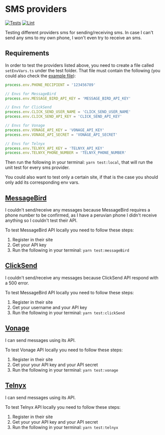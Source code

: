 # SMS providers

[![Tests](https://github.com/AnthonyLzq/test-sms-providers/actions/workflows/test.yml/badge.svg)](https://github.com/AnthonyLzq/test-sms-providers/actions/workflows/test.yml)
[![Lint](https://github.com/AnthonyLzq/test-sms-providers/actions/workflows/lint.yml/badge.svg)](https://github.com/AnthonyLzq/test-sms-providers/actions/workflows/lint.yml)

Testing different providers sms for sending/receiving sms. In case I can't send any sms to my own phone, I won't even try to receive an sms.

## Requirements

In order to test the providers listed above, you need to create a file called `setEnvVars.ts` under the test folder. That file must contain the following (you could also check the [example file](test/setEnvVars.example.ts)):

```javascript
process.env.PHONE_RECIPIENT = '123456789'

// Envs for MessageBird
process.env.MESSAGE_BIRD_API_KEY = 'MESSAGE_BIRD_API_KEY'

// Envs for ClickSend
process.env.CLICK_SEND_USER_NAME = 'CLICK_SEND_USER_NAME'
process.env.CLICK_SEND_API_KEY = 'CLICK_SEND_API_KEY'

// Envs for Vonage
process.env.VONAGE_API_KEY = 'VONAGE_API_KEY'
process.env.VONAGE_API_SECRET = 'VONAGE_API_SECRET'

// Envs for Telnyx
process.env.TELNYX_API_KEY = 'TELNYX_API_KEY'
process.env.TELNYX_PHONE_NUMBER = 'TELNYX_PHONE_NUMBER'
```

Then run the following in your terminal: `yarn test:local`, that will run the unit test for every sms provider.

You could also want to test only a certain site, if that is the case you should only add its corresponding env vars.

## [MessageBird](https://www.messagebird.com/en/sms/)

I couldn't send/receive any messages because MessageBird requires a phone number to be confirmed, as I have a peruvian phone I didn't receive anything so I couldn't test their API.

To test MessageBird API locally you need to follow these steps:

1. Register in their site
2. Get your API key
3. Run the following in your terminal: `yarn test:messageBird`

## [ClickSend](https://www.clicksend.com/us/)

I couldn't send/receive any messages because ClickSend API respond with a 500 error.

To test MessageBird API locally you need to follow these steps:

1. Register in their site
2. Get your username and your API key
3. Run the following in your terminal: `yarn test:clickSend`


## [Vonage](https://www.vonage.com/communications-apis/)

I can send messages using its API.

To test Vonage API locally you need to follow these steps:

1. Register in their site
2. Get your your API key and your API secret
3. Run the following in your terminal: `yarn test:vonage`

## [Telnyx](https://telnyx.com/)

I can send messages using its API.

To test Telnyx API locally you need to follow these steps:

1. Register in their site
2. Get your your API key and your API secret
3. Run the following in your terminal: `yarn test:telnyx`
